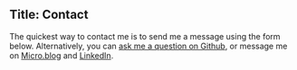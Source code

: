 Title: Contact
---
The quickest way to contact me is to send me a message using the form below. Alternatively, you can [ask me a question on Github](https://github.com/DinoBansigan/ama/issues/new), or message me on [Micro.blog](https://micro.blog/Dino) and [LinkedIn](https://www.linkedin.com/in/dinobansigan).

<!-- fnContact embed -->
<div id='fnContactEmbed'></div>
<script src='https://fncontact.com/contact-dinobansigan/embed.js?style=plain&width=500px&height=400px'></script>